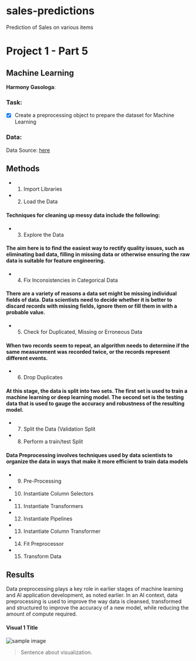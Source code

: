 # sales-predictions
Prediction of Sales on various items

# Project 1 - Part 5
## Machine Learning 


**Harmony Gasologa**: 

### Task:

- [x] Create a preprocessing object to prepare the dataset for Machine Learning


### Data:
Data Source: [here](https://drive.google.com/file/d/1syH81TVrbBsdymLT_jl2JIf6IjPXtSQw/view)


## Methods
- 1. Import Libraries
- 2. Load the Data

#### Techniques for cleaning up messy data include the following:
- 3. Explore the Data
#### The aim here is to find the easiest way to rectify quality issues, such as eliminating bad data, filling in missing data or otherwise ensuring the raw data is suitable for feature engineering.

- 4. Fix Inconsistencies in Categorical Data

#### There are a variety of reasons a data set might be missing individual fields of data. Data scientists need to decide whether it is better to discard records with missing fields, ignore them or fill them in with a probable value. 
- 5. Check for Duplicated, Missing or Erroneous Data

#### When two records seem to repeat, an algorithm needs to determine if the same measurement was recorded twice, or the records represent different events.
- 6. Drop Duplicates

#### At this stage, the data is split into two sets. The first set is used to train a machine learning or deep learning model. The second set is the testing data that is used to gauge the accuracy and robustness of the resulting model. 
- 7. Split the Data (Validation Split
- 8. Perform a train/test Split

#### Data Preprocessing involves techniques used by data scientists to organize the data in ways that make it more efficient to train data models 
- 9. Pre-Processing
- 10. Instantiate Column Selectors
- 11. Instantiate Transformers
- 12. Instantiate Pipelines
- 13. Instantiate Column Transformer
- 14. Fit Preprocessor
- 15. Transform Data

## Results

Data preprocessing plays a key role in earlier stages of machine learning and AI application development, as noted earlier. In an AI context, data preprocessing is used to improve the way data is cleansed, transformed and structured to improve the accuracy of a new model, while reducing the amount of compute required.




#### Visual 1 Title
![sample image](https://www.techtarget.com/searchdatamanagement/definition/data-preprocessing)

> Sentence about visualization.

